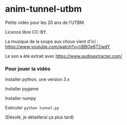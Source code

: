 # anim-tunnel-utbm

Petite vidéo pour les 20 ans de l'UTBM.

Licence libre CC-BY.

La musique de la soupe aux choux vient d'ici : https://www.youtube.com/watch?v=UBBOe6T2wdY

Le son a été extrait avec https://www.audioextracter.com/

### Pour jouer la vidéo

Installer python, une version 3.x

Installer pygame

Installer numpy

Exécuter `python tunnel.py`

(Désolé, je détaillerai ça plus tard)
